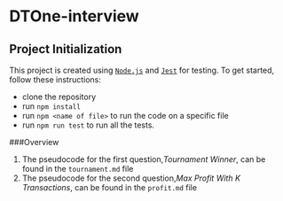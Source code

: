 # DTOne-interview
## Project Initialization
This project is created using [`Node.js`](https://nodejs.org/en/) and [`Jest`](https://jestjs.io/) for testing. To get started, follow these instructions:
- clone the repository
- run `npm install`
- run `npm <name of file>` to run the code on a specific file
- run `npm run test` to run all the tests.

###Overview
1. The pseudocode for the first question,*Tournament Winner*, can be found in the `tournament.md` file
1. The pseudocode for the second question,*Max Profit With K Transactions*, can be found in the `profit.md` file

